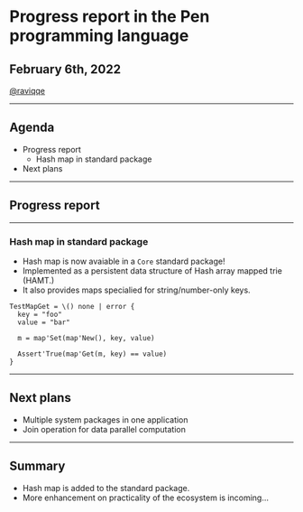 # Progress report in the Pen programming language

## February 6th, 2022

[@raviqqe](https://github.com/raviqqe)

---

## Agenda

- Progress report
  - Hash map in standard package
- Next plans

---

## Progress report

---

### Hash map in standard package

- Hash map is now avaiable in a `Core` standard package!
- Implemented as a persistent data structure of Hash array mapped trie (HAMT.)
- It also provides maps specialied for string/number-only keys.

```pen
TestMapGet = \() none | error {
  key = "foo"
  value = "bar"

  m = map'Set(map'New(), key, value)

  Assert'True(map'Get(m, key) == value)
}
```

---

## Next plans

- Multiple system packages in one application
- Join operation for data parallel computation

---

## Summary

- Hash map is added to the standard package.
- More enhancement on practicality of the ecosystem is incoming...

